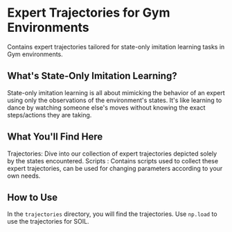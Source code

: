# Expert Trajectories for Gym Environments
Contains expert trajectories tailored for state-only imitation learning tasks in Gym environments. 

## What's State-Only Imitation Learning?
State-only imitation learning is all about mimicking the behavior of an expert using only the observations of the environment's states. It's like learning to dance by watching someone else's moves without knowing the exact steps/actions they are taking.

## What You'll Find Here
Trajectories: Dive into our collection of expert trajectories depicted solely by the states encountered.
Scripts : Contains scripts used to collect these expert trajectories, can be used for changing parameters according to your own needs. 

## How to Use 
In the `trajectories` directory, you will find the trajectories. Use `np.load` to use the trajectories for SOIL.
